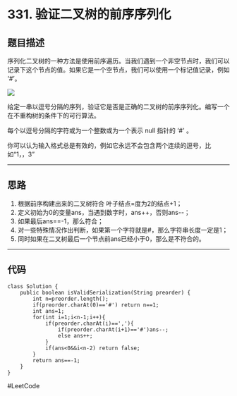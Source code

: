 # 331. 验证二叉树的前序序列化
## 题目描述
序列化二叉树的一种方法是使用前序遍历。当我们遇到一个非空节点时，我们可以记录下这个节点的值。如果它是一个空节点，我们可以使用一个标记值记录，例如 ‘#’。

![](331.%20%E9%AA%8C%E8%AF%81%E4%BA%8C%E5%8F%89%E6%A0%91%E7%9A%84%E5%89%8D%E5%BA%8F%E5%BA%8F%E5%88%97%E5%8C%96/%E6%88%AA%E5%B1%8F2021-03-12%20%E4%B8%8B%E5%8D%887.59.58.png)

给定一串以逗号分隔的序列，验证它是否是正确的二叉树的前序序列化。编写一个在不重构树的条件下的可行算法。

每个以逗号分隔的字符或为一个整数或为一个表示 null 指针的 ‘#' 。

你可以认为输入格式总是有效的，例如它永远不会包含两个连续的逗号，比如“1，，3”
- - - -
## 思路
1. 根据前序构建出来的二叉树符合 叶子结点=度为2的结点+1；
2. 定义初始为0的变量ans，当遇到数字时，ans++，否则ans--；
3. 如果最后ans==-1，那么符合；
4. 对一些特殊情况作出判断，如果第一个字符就是#，那么字符串长度一定是1；
5. 同时如果在二叉树最后一个节点前ans已经小于0，那么是不符合的。
- - - -
## 代码
```
class Solution {
    public boolean isValidSerialization(String preorder) {
        int n=preorder.length();
        if(preorder.charAt(0)=='#') return n==1;
        int ans=1;
        for(int i=1;i<n-1;i++){
            if(preorder.charAt(i)==','){
                if(preorder.charAt(i+1)=='#')ans--;
                else ans++;
            }
            if(ans<0&&i<n-2) return false;
        }
        return ans==-1;
    }
}
```
#LeetCode